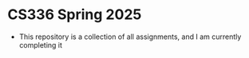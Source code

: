 # CS336 Spring 2025

- This repository is a collection of all assignments, and I am currently completing it